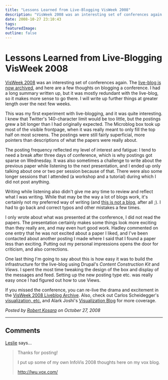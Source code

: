 ```yaml
---
title: "Lessons Learned from Live-Blogging VisWeek 2008"
description: "VisWeek 2008 was an interesting set of conferences again. The live-blog is now archived, and here are a few thoughts on blogging a conference. I had a long summary written up, but it was mostly redundant with the live-blog, so it makes more sense to go there. I will write up further things at greater length over the next few weeks."
date: 2008-10-27 23:10:43
tags: 
featuredImage: 
outline: false
---
```


# Lessons Learned from Live-Blogging VisWeek 2008

<a href="http://vis.computer.org/VisWeek2008/index.html">VisWeek 2008</a> was an interesting set of conferences again. The <a href="/events/visweek2008">live-blog is now archived</a>, and here are a few thoughts on blogging a conference. I had a long summary written up, but it was mostly redundant with the live-blog, so it makes more sense to go there. I will write up further things at greater length over the next few weeks.

This was my first experiment with live-blogging, and it was quite interesting. I knew that Twitter's 140-character limit would be too little, but the postings grew a bit longer than I had originally expected. The Microblog box took up most of the visible frontpage, when it was really meant to only fill the top half on most screens. The postings were still fairly superficial, more pointers than descriptions of what the papers were really about.

The posting frequency reflected my level of interest and fatigue: I tend to need a break after three days of conference, which is why postings got sparse on Wednesday. It was also sometimes a challenge to write about the previous paper while listening to the next presentation, and I ended up only talking about one or two per session because of that. There were also some longer sessions that I attended (a workshop and a tutorial) during which I did not post anything.

Writing while listening also didn't give me any time to review and reflect what I was writing. While that may be the way a lot of blogs work, it's certainly not my preferred way of writing (and <a href="/blog/2008/two-years-of-eagereyes.html">this is not a blog</a>, after all ;). I had to go back and correct typos and other mistakes a few times.

I only wrote about what was presented at the conference, I did not read the papers. The presentation certainly makes some things look more exciting than they really are, and may even hurt good work. Hadley commented on one entry that he was not excited about a paper I liked, and I've been contacted about another posting I made where I said that I found a paper less than exciting. Putting out my personal impressions opens the door for criticism, and also corrections.

One last thing I'm going to say about this is how easy it was to build the infrastructure for the live-blog using Drupal's <em>Content Construction Kit</em> and <em>Views</em>. I spent the most time tweaking the design of the box and display of the messages and feed. Setting up the new posting type etc. was really easy once I had figured out how to use Views.

If you missed the conference, you can re-live the drama and excitement in the <a href="/events/visweek2008">VisWeek 2008 Liveblog Archive</a>. Also, check out Carlos Scheidegger's <a href="http://carlosscheidegger.wordpress.com/">visualization, etc.</a> and Alark Joshi's <a href="http://visualizeit.wordpress.com/">Visualization Blog</a> for more coverage.


_Posted by <a href="/about">Robert Kosara</a> on October 27, 2008_


<aside class="comments">

---
## Comments

<a href="http://lwu.vox.com/" rel="nofollow noopener" target="_blank">Leslie</a> says…
>	Thanks for posting!
>	
>	I put up some of my own InfoVis 2008 thoughts here on my vox blog.
>	
>	http://lwu.vox.com/

</aside>

